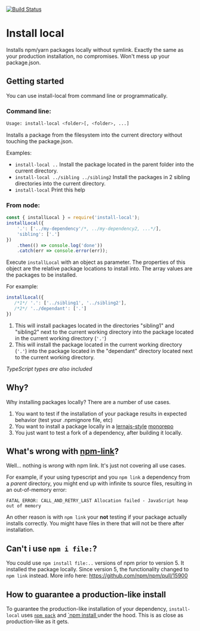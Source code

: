 [![Build Status](https://travis-ci.org/nicojs/node-install-local.svg?branch=master)](https://travis-ci.org/nicojs/node-install-local)

# Install local

Installs npm/yarn packages locally without symlink. Exactly the same as your production installation, no compromises. Won't mess up your package.json.

## Getting started

You can use install-local from command line or programmatically.

### Command line:

```bash
Usage: install-local <folder>[, <folder>, ...]
```

Installs a package from the filesystem into the current directory without touching the package.json.

Examples:
* `install-local ..`
Install the package located in the parent folder into the current directory.
* `install-local ../sibling ../sibling2`
Install the packages in 2 sibling directories into the current directory.
* `install-local`
Print this help

### From node:

```javascript
const { installLocal } = require('install-local');
installLocal({
    '.': ['../my-dependency'/*, ../my-dependency2, ...*/],
    'sibling': ['.']
})
    .then(() => console.log('done'))
    .catch(err => console.error(err));
```

Execute `installLocal` with an object as parameter. The properties of this object are the relative package locations to install into. The array values are the packages to be installed.

For example:

```javascript
installLocal({
   /*1*/ '.': ['../sibling1', '../sibling2'],
   /*2*/ '../dependant': ['.']
})
```

1. This will install packages located in the directories "sibling1" and "sibling2" next to the current working directory into the package located in the current working directory (`'.'`) 
2. This will install the package located in the current working directory (`'.'`) into the package located in 
the "dependant" directory located next to the current working directory.

_TypeScript types are also included_

## Why?

Why installing packages locally? There are a number of use cases.

1. You want to test if the installation of your package results in expected behavior (test your .npmignore file, etc)
1. You want to install a package locally in a [lernajs-style](http://lernajs.io/) [monorepo](https://github.com/babel/babel/blob/master/doc/design/monorepo.md)
1. You just want to test a fork of a dependency, after building it locally.

## What's wrong with [npm-link](https://docs.npmjs.com/cli/link)?

Well... nothing is _wrong_ with npm link. It's just not covering all use cases. 

For example, if your using typescript and you `npm link` a dependency from a _parent_ directory, you might end up with infinite ts source files, resulting in an out-of-memory error:

```
FATAL ERROR: CALL_AND_RETRY_LAST Allocation failed - JavaScript heap out of memory
```

An other reason is with `npm link` your **not** testing if your package actually installs correctly. You might have files in there that will not be there after installation.

## Can't i use `npm i file:`?

You could use `npm install file:..` versions of npm prior to version 5. It installed the package locally. Since version 5, the functionality changed to `npm link` instead. More info here: https://github.com/npm/npm/pull/15900

## How to guarantee a production-like install

To guarantee the production-like installation of your dependency, `install-local` uses [`npm pack`](https://docs.npmjs.com/cli/pack) and [`npm install <tarball file>](https://docs.npmjs.com/cli/install) under the hood. This is as close as production-like as it gets.